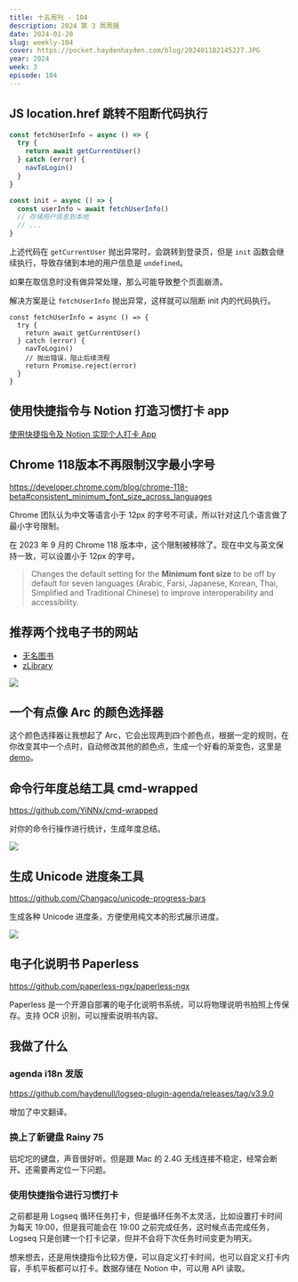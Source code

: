 ```yaml
---
title: 十五周刊 - 104
description: 2024 第 3 周周报
date: 2024-01-20
slug: weekly-104
cover: https://pocket.haydenhayden.com/blog/202401182145227.JPG
year: 2024
week: 3
episode: 104
---
```


## JS location.href 跳转不阻断代码执行

```js
const fetchUserInfo = async () => {
  try {
    return await getCurrentUser()
  } catch (error) {
    navToLogin()
  }
}

const init = async () => {
  const userInfo = await fetchUserInfo()
  // 存储用户信息到本地
  // ...
}
```

上述代码在 `getCurrentUser` 抛出异常时，会跳转到登录页，但是 `init` 函数会继续执行，导致存储到本地的用户信息是 `undefined`。

如果在取信息时没有做异常处理，那么可能导致整个页面崩溃。

解决方案是让 `fetchUserInfo` 抛出异常，这样就可以阻断 init 内的代码执行。

```js{7}
const fetchUserInfo = async () => {
  try {
    return await getCurrentUser()
  } catch (error) {
    navToLogin()
    // 抛出错误，阻止后续流程
    return Promise.reject(error)
  }
}
```

## 使用快捷指令与 Notion 打造习惯打卡 app

[使用快捷指令及 Notion 实现个人打卡 App](/blog/shortcut-notion)


## Chrome 118版本不再限制汉字最小字号

https://developer.chrome.com/blog/chrome-118-beta#consistent_minimum_font_size_across_languages

Chrome 团队认为中文等语言小于 12px 的字号不可读，所以针对这几个语言做了最小字号限制。

在 2023 年 9 月的 Chrome 118 版本中，这个限制被移除了。现在中文与英文保持一致，可以设置小于 12px 的字号。

> Changes the default setting for the **Minimum font size** to be off by default for seven languages (Arabic, Farsi, Japanese, Korean, Thai, Simplified and Traditional Chinese) to improve interoperability and accessibility.

## 推荐两个找电子书的网站

- [无名图书](https://www.book123.info/)
- [zLibrary](https://z-lib.io/)

![](https://pocket.haydenhayden.com/blog/202401190742360.png)

## 一个有点像 Arc 的颜色选择器

[](https://twitter.com/coooolxyh/status/1746335370458042776)

这个颜色选择器让我想起了 Arc，它会出现两到四个颜色点，根据一定的规则，在你改变其中一个点时，自动修改其他的颜色点，生成一个好看的渐变色，这里是 [demo](https://harmony.sh/)。

## 命令行年度总结工具 cmd-wrapped

https://github.com/YiNNx/cmd-wrapped

对你的命令行操作进行统计，生成年度总结。

![](https://pocket.haydenhayden.com/blog/202401190801603.png)


## 生成 Unicode 进度条工具

https://github.com/Changaco/unicode-progress-bars

生成各种 Unicode 进度条，方便使用纯文本的形式展示进度。

![](https://pocket.haydenhayden.com/blog/202401190804792.png)

## 电子化说明书 Paperless

https://github.com/paperless-ngx/paperless-ngx

Paperless 是一个开源自部署的电子化说明书系统，可以将物理说明书拍照上传保存。支持 OCR 识别，可以搜索说明书内容。

## 我做了什么

### agenda i18n 发版

https://github.com/haydenull/logseq-plugin-agenda/releases/tag/v3.9.0

增加了中文翻译。

### 换上了新键盘 Rainy 75

铝坨坨的键盘，声音很好听。但是跟 Mac 的 2.4G 无线连接不稳定，经常会断开。还需要再定位一下问题。

### 使用快捷指令进行习惯打卡

之前都是用 Logseq 循环任务打卡，但是循环任务不太灵活，比如设置打卡时间为每天 19:00，但是我可能会在 19:00 之前完成任务，这时候点击完成任务，Logseq 只是创建一个打卡记录，但并不会将下次任务时间变更为明天。

想来想去，还是用快捷指令比较方便，可以自定义打卡时间，也可以自定义打卡内容，手机平板都可以打卡。数据存储在 Notion 中，可以用 API 读取。
